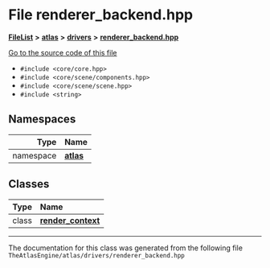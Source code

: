 

# File renderer\_backend.hpp



[**FileList**](files.md) **>** [**atlas**](dir_1e6ffef027cfcf7ded3287660b505c9f.md) **>** [**drivers**](dir_1605561db8076fbb4262fa758aa3edc0.md) **>** [**renderer\_backend.hpp**](renderer__backend_8hpp.md)

[Go to the source code of this file](renderer__backend_8hpp_source.md)



* `#include <core/core.hpp>`
* `#include <core/scene/components.hpp>`
* `#include <core/scene/scene.hpp>`
* `#include <string>`













## Namespaces

| Type | Name |
| ---: | :--- |
| namespace | [**atlas**](namespaceatlas.md) <br> |


## Classes

| Type | Name |
| ---: | :--- |
| class | [**render\_context**](classatlas_1_1render__context.md) <br> |



















































------------------------------
The documentation for this class was generated from the following file `TheAtlasEngine/atlas/drivers/renderer_backend.hpp`

